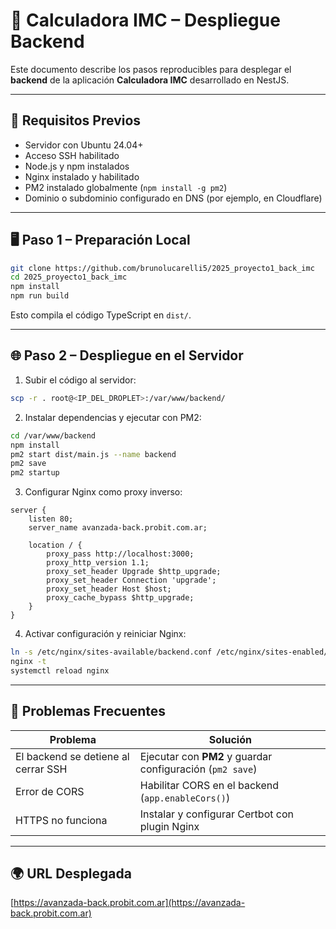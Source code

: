 # 📄 Calculadora IMC – Despliegue Backend

Este documento describe los pasos reproducibles para desplegar el **backend** de la aplicación **Calculadora IMC** desarrollado en NestJS.

---

## 🔧 Requisitos Previos
- Servidor con Ubuntu 24.04+  
- Acceso SSH habilitado  
- Node.js y npm instalados  
- Nginx instalado y habilitado  
- PM2 instalado globalmente (`npm install -g pm2`)  
- Dominio o subdominio configurado en DNS (por ejemplo, en Cloudflare)

---

## 🖥️ Paso 1 – Preparación Local
```bash
git clone https://github.com/brunolucarelli5/2025_proyecto1_back_imc
cd 2025_proyecto1_back_imc
npm install
npm run build
```
Esto compila el código TypeScript en `dist/`.

---

## 🌐 Paso 2 – Despliegue en el Servidor

1. Subir el código al servidor:
```bash
scp -r . root@<IP_DEL_DROPLET>:/var/www/backend/
```

2. Instalar dependencias y ejecutar con PM2:
```bash
cd /var/www/backend
npm install
pm2 start dist/main.js --name backend
pm2 save
pm2 startup
```

3. Configurar Nginx como proxy inverso:
```nginx
server {
    listen 80;
    server_name avanzada-back.probit.com.ar;

    location / {
        proxy_pass http://localhost:3000;
        proxy_http_version 1.1;
        proxy_set_header Upgrade $http_upgrade;
        proxy_set_header Connection 'upgrade';
        proxy_set_header Host $host;
        proxy_cache_bypass $http_upgrade;
    }
}
```

4. Activar configuración y reiniciar Nginx:
```bash
ln -s /etc/nginx/sites-available/backend.conf /etc/nginx/sites-enabled/
nginx -t
systemctl reload nginx
```

---

## 🚧 Problemas Frecuentes

| Problema | Solución |
|---------|-----------|
| El backend se detiene al cerrar SSH | Ejecutar con **PM2** y guardar configuración (`pm2 save`) |
| Error de CORS | Habilitar CORS en el backend (`app.enableCors()`) |
| HTTPS no funciona | Instalar y configurar Certbot con plugin Nginx |

---

## 🌍 URL Desplegada
[https://avanzada-back.probit.com.ar](https://avanzada-back.probit.com.ar)
